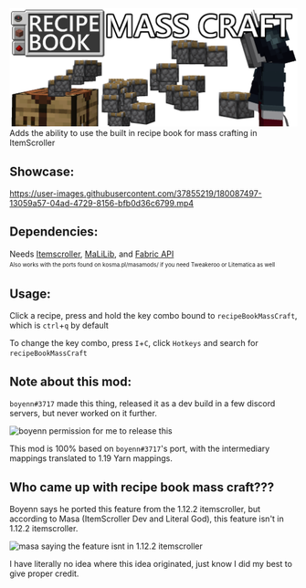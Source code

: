 ![# Recipe Book Mass Craft for ItemScroller](Banner.png)
Adds the ability to use the built in recipe book for mass crafting in ItemScroller

## Showcase:

https://user-images.githubusercontent.com/37855219/180087497-13059a57-04ad-4729-8156-bfb0d36c6799.mp4

## Dependencies:
Needs [Itemscroller](https://www.curseforge.com/minecraft/mc-mods/item-scroller), [MaLiLib](https://www.curseforge.com/minecraft/mc-mods/malilib), and [Fabric API](https://modrinth.com/mod/fabric-api) \
<sup><sub>Also works with the ports found on kosma.pl/masamods/ if you need Tweakeroo or Litematica as well</sub></sup>

## Usage:
Click a recipe, press and hold the key combo bound to `recipeBookMassCraft`, which is `ctrl`+`q` by default

To change the key combo, press `I`+`C`, click `Hotkeys` and search for `recipeBookMassCraft`

## Note about this mod:
`boyenn#3717` made this thing, released it as a dev build in a few discord servers, but never worked on it further.

![boyenn permission for me to release this](https://media.discordapp.net/attachments/991920920161689711/1000983795299790948/Screenshot_20220724-223149.jpg)

This mod is 100% based on `boyenn#3717`'s port, with the intermediary mappings translated to 1.19 Yarn mappings.

## Who came up with recipe book mass craft???

Boyenn says he ported this feature from the 1.12.2 itemscroller, but according to Masa (ItemScroller Dev and Literal God), this feature isn't in 1.12.2 itemscroller.

![masa saying the feature isnt in 1.12.2 itemscroller](https://media.discordapp.net/attachments/995849223696285726/1000987190534361240/unknown.png)

I have literally no idea where this idea originated, just know I did my best to give proper credit.
